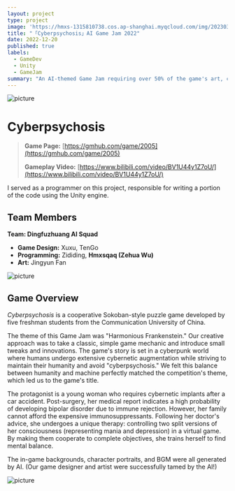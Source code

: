 ```yaml
---
layout: project
type: project
image: 'https://hmxs-1315810738.cos.ap-shanghai.myqcloud.com/img/202303261558559.png'
title: "「Cyberpsychosis」AI Game Jam 2022"
date: 2022-12-20
published: true
labels:
  - GameDev
  - Unity
  - GameJam
summary: "An AI-themed Game Jam requiring over 50% of the game's art, code, and text to be generated by AI."
---
```


<img class="my-markdowm-img" src="https://hmxs-1315810738.cos.ap-shanghai.myqcloud.com/img/202303261558559.png" alt="picture">

# Cyberpsychosis

> **Game Page:** [https://gmhub.com/game/2005](https://gmhub.com/game/2005)
>
> **Gameplay Video:** [https://www.bilibili.com/video/BV1U44y1Z7oU/](https://www.bilibili.com/video/BV1U44y1Z7oU/)

I served as a programmer on this project, responsible for writing a portion of the code using the Unity engine.

## Team Members

**Team: Dingfuzhuang AI Squad**

-   **Game Design:** Xuxu, TenGo
-   **Programming:** Zididing, **Hmxsqaq (Zehua Wu)**
-   **Art:** Jingyun Fan

<img class="my-markdowm-img" src="https://hmxs-1315810738.cos.ap-shanghai.myqcloud.com/img/202303261601861.jpg" alt="picture">

## Game Overview

*Cyberpsychosis* is a cooperative Sokoban-style puzzle game developed by five freshman students from the Communication University of China.

The theme of this Game Jam was "Harmonious Frankenstein." Our creative approach was to take a classic, simple game mechanic and introduce small tweaks and innovations. The game's story is set in a cyberpunk world where humans undergo extensive cybernetic augmentation while striving to maintain their humanity and avoid "cyberpsychosis." We felt this balance between humanity and machine perfectly matched the competition's theme, which led us to the game's title.

The protagonist is a young woman who requires cybernetic implants after a car accident. Post-surgery, her medical report indicates a high probability of developing bipolar disorder due to immune rejection. However, her family cannot afford the expensive immunosuppressants. Following her doctor's advice, she undergoes a unique therapy: controlling two split versions of her consciousness (representing mania and depression) in a virtual game. By making them cooperate to complete objectives, she trains herself to find mental balance.

The in-game backgrounds, character portraits, and BGM were all generated by AI. (Our game designer and artist were successfully tamed by the AI!)

<img class="my-markdowm-img" src="https://hmxs-1315810738.cos.ap-shanghai.myqcloud.com/img/202303261601694.png" alt="picture">